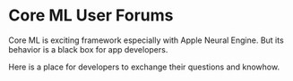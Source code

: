 # Core ML User Forums

Core ML is exciting framework especially with Apple Neural Engine. But its behavior is a black box for app developers.

Here is a place for developers to exchange their questions and knowhow.
